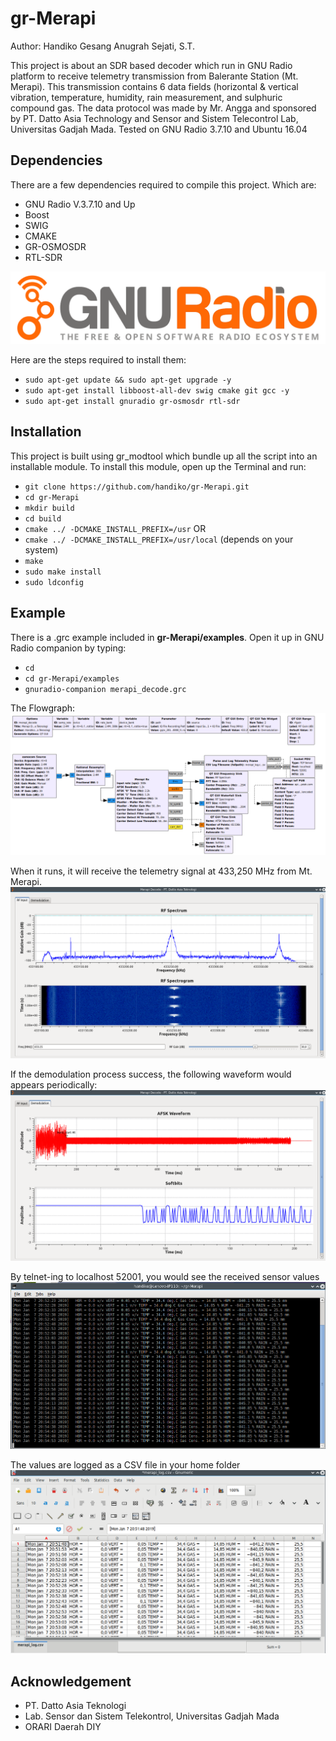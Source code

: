 # gr-Merapi
Author: Handiko Gesang Anugrah Sejati, S.T.

This project is about an SDR based decoder which run in GNU Radio platform to receive telemetry transmission from Balerante Station (Mt. Merapi). This transmission contains 6 data fields (horizontal & vertical vibration, temperature, humidity, rain measurement, and sulphuric compound gas. The data protocol was made by Mr. Angga and sponsored by PT. Datto Asia Technology and Sensor and Sistem Telecontrol Lab, Universitas Gadjah Mada.
Tested on GNU Radio 3.7.10 and Ubuntu 16.04

## Dependencies
There are a few dependencies required to compile this project. Which are:
* GNU Radio V.3.7.10 and Up
* Boost
* SWIG
* CMAKE
* GR-OSMOSDR
* RTL-SDR

![alt text](https://github.com/handiko/gr-Merapi/blob/master/Pic/gnuradio_logo.svg)

Here are the steps required to install them:
* `sudo apt-get update && sudo apt-get upgrade -y`
* `sudo apt-get install libboost-all-dev swig cmake git gcc -y`
* `sudo apt-get install gnuradio gr-osmosdr rtl-sdr`

## Installation
This project is built using gr_modtool which bundle up all the script into an installable module. To install this module, open up the Terminal and run:
* `git clone https://github.com/handiko/gr-Merapi.git`
* `cd gr-Merapi`
* `mkdir build`
* `cd build`
* `cmake ../ -DCMAKE_INSTALL_PREFIX=/usr`
        OR
* `cmake ../ -DCMAKE_INSTALL_PREFIX=/usr/local`
        (depends on your system)
* `make`
* `sudo make install`
* `sudo ldconfig`

## Example
There is a .grc example included in **gr-Merapi/examples**. Open it up in GNU Radio companion by typing:
* `cd`
* `cd gr-Merapi/examples`
* `gnuradio-companion merapi_decode.grc`

The Flowgraph:
![alt text](https://github.com/handiko/gr-Merapi/blob/master/Pic/merapi_decode.grc.png)

When it runs, it will receive the telemetry signal at 433,250 MHz from Mt. Merapi.
![alt text](https://github.com/handiko/gr-Merapi/blob/master/Pic/gr-Merapi_input_spectrum.png)

If the demodulation process success, the following waveform would appears periodically:
![alt text](https://github.com/handiko/gr-Merapi/blob/master/Pic/gr-Merapi_demodulation.png)

By telnet-ing to localhost 52001, you would see the received sensor values
![alt text](https://github.com/handiko/gr-Merapi/blob/master/Pic/gr-Merapi_telnet.png)

The values are logged as a CSV file in your home folder
![alt text](https://github.com/handiko/gr-Merapi/blob/master/Pic/gr-Merapi_merapi_log.csv.png)

## Acknowledgement
* PT. Datto Asia Teknologi
* Lab. Sensor dan Sistem Telekontrol, Universitas Gadjah Mada
* ORARI Daerah DIY
